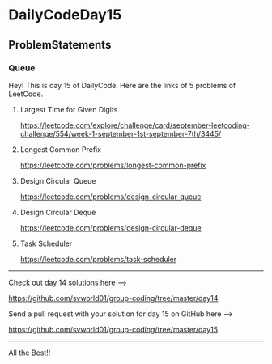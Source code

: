# DailyCodeDay15

## ProblemStatements

### Queue

Hey! This is day 15 of DailyCode. Here are the links of 5 problems of LeetCode.


1. Largest Time for Given Digits

    https://leetcode.com/explore/challenge/card/september-leetcoding-challenge/554/week-1-september-1st-september-7th/3445/


2. Longest Common Prefix

    https://leetcode.com/problems/longest-common-prefix

3. Design Circular Queue

    https://leetcode.com/problems/design-circular-queue

4. Design Circular Deque

    https://leetcode.com/problems/design-circular-deque

5. Task Scheduler

    https://leetcode.com/problems/task-scheduler


-----------------------------------------------------------

Check out day 14 solutions here –>

https://github.com/svworld01/group-coding/tree/master/day14

Send a pull request with your solution for day 15 on GitHub here –>

https://github.com/svworld01/group-coding/tree/master/day15


-----------------------------------------------------------
All the Best!!
